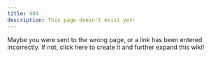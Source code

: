 ```yaml
---
title: 404
description: This page doesn't exist yet!
---
```


Maybe you were sent to the wrong page, or a link has been entered incorrectly. If not, click <a id="new-page-link">here</a> to create it and further expand this wiki!

<script>
    var document_destination = window.location.href.toString().split(window.location.host)[1]
    var document_url = document_destination.replace('addon-project/', '')
    var current_path = document_url.substring(1, document_url.lastIndexOf("/"))
    var current_page = document_url.substring(document_url.lastIndexOf("/") + 1, document_url.length).replace('.html', '')
    $('#new-page-link').attr('href', 'https://github.com/MCResourcePile/addon-project/new/source/src/' + current_path + '?filename=' + current_page + '.md')
</script>
